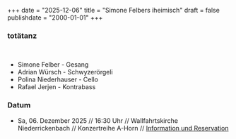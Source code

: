 +++
date = "2025-12-06"
title = "Simone Felbers iheimisch"
draft = false
publishdate = "2000-01-01"
+++
### totätanz
<br>

* Simone Felber - Gesang
* Adrian Würsch - Schwyzerörgeli
* Polina Niederhauser - Cello
* Rafael Jerjen - Kontrabass

### Datum

* Sa, 06. Dezember 2025 // 16:30 Uhr // Wallfahrtskirche Niederrickenbach // Konzertreihe A-Horn // [Information und Reservation](https://www.a-horn.ch/kopie-von-helenmaierandthefolks-2)
